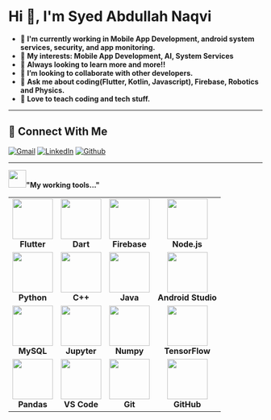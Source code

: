 <h1 align="left">Hi 👋, I'm Syed Abdullah Naqvi</h1>
<!-- <h3 align="left">🚀 Flutter Developer | Mobile App Specialist</h3> -->

- 🔭 **I'm currently working in Mobile App Development, android system services, security, and app monitoring.**   
- 🧮 **My interests: Mobile App Development, AI, System Services**
- 🌱 **Always looking to learn more and more!!**
- 👯 **I’m looking to collaborate with other developers.**
- 💬 **Ask me about coding(Flutter, Kotlin, Javascript), Firebase, Robotics and Physics.**
- 📣 **Love to teach coding and tech stuff.**


---
<h2>🔗 Connect With Me</h2>

[![Gmail](https://img.shields.io/badge/Gmail-D14836?style=for-the-badge&logo=gmail&logoColor=white)](mailto:abdullahnaqvi4@gmail.com)
[![LinkedIn](https://img.shields.io/badge/LinkedIn-blue?style=for-the-badge&logo=linkedIn&logoColor=white)](https://www.linkedin.com/in/syed-abdullah-naqvi-b46a80266/)
[![Github](https://img.shields.io/badge/Github-orange?style=for-the-badge&logo=Github&logoColor=white)](https://github.com/99Man)

---
<p align="left">
  <img src="https://camo.githubusercontent.com/792339729babf55dc139ac8189abba7aa4ff21366eecda37b3f0c37200dfa871/68747470733a2f2f6d656469612e67697068792e636f6d2f6d656469612f6959384352426451584f444a5343455249722f67697068792e676966" width="35"/><b style=font-family: Arial, sans-serif; font-size: 16px;>"My working tools..."</b>
</p> 

<p align="center" style="font-family: Arial, sans-serif; font-size: 16px;">
  <div align="left">
    <table>
      <tr>
        <td align="center">
          <img src="https://cdn.jsdelivr.net/gh/devicons/devicon/icons/flutter/flutter-original.svg" width="80"/><br>
          <b>Flutter</b>
        </td>
        <td align="center">
          <img src="https://cdn.jsdelivr.net/gh/devicons/devicon/icons/dart/dart-original.svg" width="80"/><br>
          <b>Dart</b>
        </td>
        <td align="center">
          <img src="https://cdn.jsdelivr.net/gh/devicons/devicon/icons/firebase/firebase-plain.svg" width="80"/><br>
          <b>Firebase</b>
        </td>
        <td align="center">
          <img src="https://cdn.jsdelivr.net/gh/devicons/devicon/icons/nodejs/nodejs-original.svg" width="80"/><br>
          <b>Node.js</b>
        </td>
      </tr>
      <tr>
        <td align="center">
          <img src="https://cdn.jsdelivr.net/gh/devicons/devicon/icons/python/python-original.svg" width="80"/><br>
          <b>Python</b>
        </td>
        <td align="center">
          <img src="https://cdn.jsdelivr.net/gh/devicons/devicon/icons/cplusplus/cplusplus-original.svg" width="80"/><br>
          <b>C++</b>
        </td>
        <td align="center">
          <img src="https://cdn.jsdelivr.net/gh/devicons/devicon/icons/java/java-original.svg" width="80"/><br>
          <b>Java</b>
        </td>
        <td align="center">
          <img src="https://cdn.jsdelivr.net/gh/devicons/devicon/icons/androidstudio/androidstudio-original.svg" width="80"/><br>
          <b>Android Studio</b>
        </td>
      </tr>
      <tr>
        <td align="center">
          <img src="https://cdn.jsdelivr.net/gh/devicons/devicon/icons/mysql/mysql-original.svg" width="80"/><br>
          <b>MySQL</b>
        </td>
        <td align="center">
          <img src="https://cdn.jsdelivr.net/gh/devicons/devicon/icons/jupyter/jupyter-original.svg" width="80"/><br>
          <b>Jupyter</b>
        </td>
        <td align="center">
          <img src="https://cdn.jsdelivr.net/gh/devicons/devicon/icons/numpy/numpy-original.svg" width="80"/><br>
          <b>Numpy</b>
        </td>
        <td align="center">
          <img src="https://cdn.jsdelivr.net/gh/devicons/devicon/icons/tensorflow/tensorflow-original.svg" width="80"/><br>
          <b>TensorFlow</b>
        </td>
      </tr>
      <tr>
        <td align="center">
          <img src="https://cdn.jsdelivr.net/gh/devicons/devicon/icons/pandas/pandas-original.svg" width="80"/><br>
          <b>Pandas</b>
        </td>
        <td align="center">
          <img src="https://cdn.jsdelivr.net/gh/devicons/devicon/icons/vscode/vscode-original.svg" width="80"/><br>
          <b>VS Code</b>
        </td>
        <td align="center">
          <img src="https://cdn.jsdelivr.net/gh/devicons/devicon/icons/git/git-original.svg" width="80"/><br>
          <b>Git</b>
        </td>
        <td align="center">
          <img src="https://cdn.jsdelivr.net/gh/devicons/devicon/icons/github/github-original.svg" width="80"/><br>
          <b>GitHub</b>
        </td>
      </tr>
    </table>
  </div>
</p>
